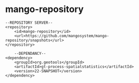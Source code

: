 # mango-repository


	--REPOSITORY SERVER--
	<repository>
		<id>mango-repository</id>
		<url>https://github.com/mangosystem/mango-repository/snapshots</url>
	</repository>

		--DEPENDANCY--
	<dependency>
		<groupId>org.geotools</groupId>
		<artifactId>gt-process-spatialstatistics</artifactId>
		<version>22-SNAPSHOT</version>
	</dependency>
